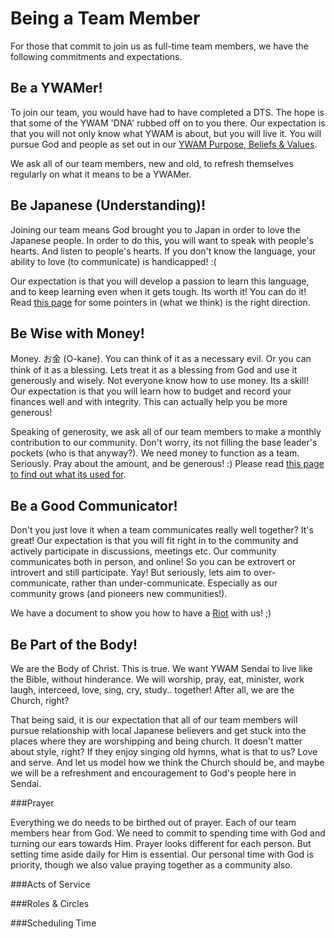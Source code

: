 # Being a Team Member

For those that commit to join us as full-time team members, we have the following commitments and expectations.

## Be a YWAMer!

To join our team, you would have had to have completed a DTS. The hope is that some of the YWAM 'DNA' rubbed off on to you there. Our expectation is that you will not only know what YWAM is about, but you will live it. You will pursue God and people as set out in our [YWAM Purpose, Beliefs & Values](values.md).

We ask all of our team members, new and old, to refresh themselves regularly on what it means to be a YWAMer.

## Be Japanese (Understanding)!

Joining our team means God brought you to Japan in order to love the Japanese people. In order to do this, you will want to speak with people's hearts. And listen to people's hearts. If you don't know the language, your ability to love (to communicate) is handicapped! :(

Our expectation is that you will develop a passion to learn this language, and to keep learning even when it gets tough. Its worth it! You can do it! Read [this page](language.md) for some pointers in (what we think) is the right direction.

## Be Wise with Money!

Money. お金 (O-kane). You can think of it as a necessary evil. Or you can think of it as a blessing. Lets treat it as a blessing from God and use it generously and wisely. Not everyone know how to use money. Its a skill! Our expectation is that you will learn how to budget and record your finances well and with integrity. This can actually help you be more generous!

Speaking of generosity, we ask all of our team members to make a monthly contribution to our community. Don't worry, its not filling the base leader's pockets (who is that anyway?). We need money to function as a team. Seriously. Pray about the amount, and be generous! :) Please read [this page to find out what its used for](finances.md). 

## Be a Good Communicator!

Don't you just love it when a team communicates really well together? It's great! Our expectation is that you will fit right in to the community and actively participate in discussions, meetings etc. Our community communicates both in person, and online! So you can be extrovert or introvert and still participate. Yay! But seriously, lets aim to over-communicate, rather than under-communicate. Especially as our community grows (and pioneers new communities!). 

We have a document to show you how to have a [Riot](tools.md) with us! ;)

## Be Part of the Body!

We are the Body of Christ. This is true. We want YWAM Sendai to live like the Bible, without hinderance. We will worship, pray, eat, minister, work laugh, interceed, love, sing, cry, study.. together! After all, we are the Church, right?

That being said, it is our expectation that all of our team members will pursue relationship with local Japanese believers and get stuck into the places where they are worshipping and being church. It doesn't matter about style, right? If they enjoy singing old hymns, what is that to us? Love and serve. And let us model how we think the Church should be, and maybe we will be a refreshment and encouragement to God's people here in Sendai.

###Prayer

Everything we do needs to be birthed out of prayer. Each of our team members hear from God. We need to commit to spending time with God and turning our ears towards Him. Prayer looks different for each person. But setting time aside daily for Him is essential. Our personal time with God is priority, though we also value praying together as a community also.



###Acts of Service

###Roles & Circles

###Scheduling Time
